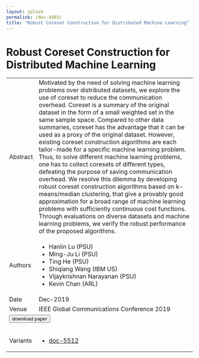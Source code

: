 ```yaml
---
layout: splash
permalink: /doc-4903/
title: "Robust Coreset Construction for Distributed Machine Learning"
---
```


# Robust Coreset Construction for Distributed Machine Learning

<table>
    <tbody>
    <tr>
        <td>Abstract</td>
        <td>Motivated by the need of solving machine learning problems over distributed datasets, we explore the use of coreset to reduce the communication overhead. Coreset is a summary of the original dataset in the form of a small weighted set in the same sample space. Compared to other data summaries, coreset has the advantage that it can be used as a proxy of the original dataset. However, existing coreset construction algorithms are each tailor-made for a specific machine learning problem. Thus, to solve different machine learning problems, one has to collect coresets of different types, defeating the purpose of saving communication overhead. We resolve this dilemma by developing robust coreset construction algorithms based on k-means/median clustering, that give a provably good approximation for a broad range of machine learning problems with sufficiently continuous cost functions. Through evaluations on diverse datasets and machine learning problems, we verify the robust performance of the proposed algorithms.</td>
    </tr>
    <tr>
        <td>Authors</td>
        <td>
            <ul>
                <li>Hanlin Lu (PSU)</li>
                <li>Ming-Ju Li (PSU)</li>
                <li>Ting He (PSU)</li>
                <li>Shiqiang Wang (IBM US)</li>
                <li>Vijaykrishnan Narayanan (PSU)</li>
                <li>Kevin Chan (ARL)</li>
            </ul>
        </td>
    </tr>
    <tr>
        <td>Date</td>
        <td>Dec-2019</td>
    </tr>
    <tr>
        <td>Venue</td>
        <td>IEEE Global Communications Conference 2019</td>
    </tr>
        <tr>
            <td colspan="2">
                <form method="get" action="https://ibm.box.com/v/doc-4903-paper">
                    <button type="submit">download paper</button>
                </form>
            </td>
        </tr>
        <tr>
            <td>Variants</td>
            <td>
                <ul>
                    <li><a href="\doc-5512\">doc-5512</a></li>
                </ul>
            </td>
        </tr>
    </tbody>
</table>
